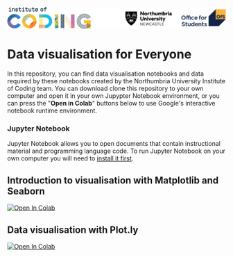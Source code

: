 ![Institute of Coding](https://raw.githubusercontent.com/Institute-of-Coding-Northumbria/data-visualisation/master/assets/header.png?raw=true)

# Data visualisation for Everyone

In this repository, you can find data visualisation notebooks and data required by these notebooks created by the Northumbria University Institute of Coding team. You can download clone this repository to your own computer and open it in your own Jupypter Notebook environment, or you can press the "**Open in Colab**" buttons below to use Google's interactive notebook runtime environment. 

### Jupyter Notebook
Jupyter Notebook allows you to open documents that contain instructional material and programming language code. To run Jupyter Notebook on your own computer you will need to [install it first](https://jupyter.org/install.html).

## Introduction to visualisation with Matplotlib and Seaborn

[![Open In Colab](https://colab.research.google.com/assets/colab-badge.svg)](https://colab.research.google.com/github/Institute-of-Coding-Northumbria/data-visualisation/blob/master/Data-Visualisation-For-Everyone-Introduction-to-Matplotlib-and-Seaborn.ipynb)


## Data visualisation with Plot.ly

[![Open In Colab](https://colab.research.google.com/assets/colab-badge.svg)](https://colab.research.google.com/github/Institute-of-Coding-Northumbria/data-visualisation/blob/master/Data-Visualization-with-Plotly.ipynb)

